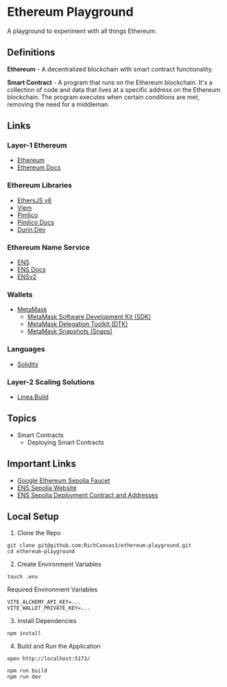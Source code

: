 # Ethereum Playground

A playground to experiment with all things Ethereum.

## Definitions

**Ethereum** - A decentralized blockchain with smart contract functionality.

**Smart Contract** - A program that runs on the Ethereum blockchain. It's a collection of code and data that lives at a specific address on the Ethereum blockchain. The program executes when certain conditions are met, removing the need for a middleman.

## Links

### Layer-1 Ethereum

- [Ethereum](https://ethereum.org/en/)
- [Ethereum Docs](https://ethereum.org/en/developers/docs/)

### Ethereum Libraries

- [EthersJS v6](https://docs.ethers.org/v6/)
- [Viem](https://viem.sh/)
- [Pimlico](https://www.pimlico.io/)
- [Pimlico Docs](https://docs.pimlico.io/)
- [Durin.Dev](https://durin.dev/)

### Ethereum Name Service

- [ENS](https://ens.domains/)
- [ENS Docs](https://ens.domains/developers)
- [ENSv2](https://ens.domains/ensv2)

### Wallets

- [MetaMask](https://metamask.io/)
  - [MetaMask Software Development Kit (SDK)](https://metamask.io/developer/sdk)
  - [MetaMask Delegation Toolkit (DTK)](https://metamask.io/developer/delegation-toolkit)
  - [MetaMask Snapshots (Snaps)](https://metamask.io/developer/snaps)

### Languages

- [Solidity](https://soliditylang.org/)

### Layer-2 Scaling Solutions

- [Linea.Build](https://linea.build/)

## Topics

- Smart Contracts
  - Deploying Smart Contracts

## Important Links

- [Google Ethereum Sepolia Faucet](https://cloud.google.com/application/web3/faucet/ethereum/sepolia)
- [ENS Sepolia Website](https://sepolia.app.ens.domains/)
- [ENS Sepolia Deployment Contract and Addresses](https://docs.ens.domains/learn/deployments/)

## Local Setup

1. Clone the Repo

```
git clone git@github.com:RichCanvas3/ethereum-playground.git
cd ethereum-playground
```

2. Create Environment Variables

```
touch .env
```
Required Environment Variables

```
VITE_ALCHEMY_API_KEY=...
VITE_WALLET_PRIVATE_KEY=...
```

3. Install Dependencies

```
npm install
```

4. Build and Run the Application

```
open http://localhost:5173/

npm run build
npm run dev
```